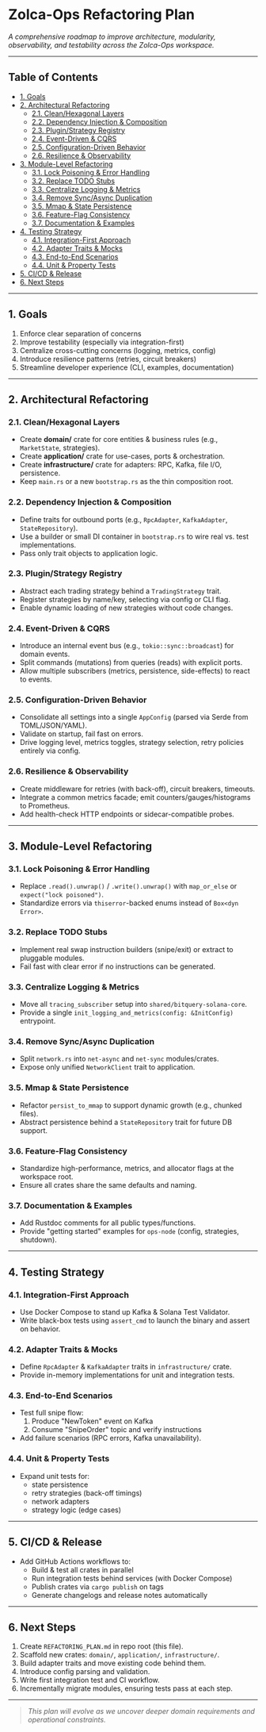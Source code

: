 # Zolca-Ops Refactoring Plan

_A comprehensive roadmap to improve architecture, modularity, observability, and testability across the Zolca-Ops workspace._

---

## Table of Contents

- [1. Goals](#1-goals)  
- [2. Architectural Refactoring](#2-architectural-refactoring)  
  - [2.1. Clean/Hexagonal Layers](#21-cleanhexagonal-layers)  
  - [2.2. Dependency Injection & Composition](#22-dependency-injection--composition)  
  - [2.3. Plugin/Strategy Registry](#23-pluginstrategy-registry)  
  - [2.4. Event-Driven & CQRS](#24-event-driven--cqrs)  
  - [2.5. Configuration-Driven Behavior](#25-configuration-driven-behavior)  
  - [2.6. Resilience & Observability](#26-resilience--observability)  
- [3. Module-Level Refactoring](#3-module-level-refactoring)  
  - [3.1. Lock Poisoning & Error Handling](#31-lock-poisoning--error-handling)  
  - [3.2. Replace TODO Stubs](#32-replace-todo-stubs)  
  - [3.3. Centralize Logging & Metrics](#33-centralize-logging--metrics)  
  - [3.4. Remove Sync/Async Duplication](#34-remove-syncasync-duplication)  
  - [3.5. Mmap & State Persistence](#35-mmap--state-persistence)  
  - [3.6. Feature-Flag Consistency](#36-feature-flag-consistency)  
  - [3.7. Documentation & Examples](#37-documentation--examples)  
- [4. Testing Strategy](#4-testing-strategy)  
  - [4.1. Integration-First Approach](#41-integration-first-approach)  
  - [4.2. Adapter Traits & Mocks](#42-adapter-traits--mocks)  
  - [4.3. End-to-End Scenarios](#43-end-to-end-scenarios)  
  - [4.4. Unit & Property Tests](#44-unit--property-tests)  
- [5. CI/CD & Release](#5-cicd--release)  
- [6. Next Steps](#6-next-steps)  

---

## 1. Goals

1. Enforce clear separation of concerns  
2. Improve testability (especially via integration-first)  
3. Centralize cross-cutting concerns (logging, metrics, config)  
4. Introduce resilience patterns (retries, circuit breakers)  
5. Streamline developer experience (CLI, examples, documentation)  

---

## 2. Architectural Refactoring

### 2.1. Clean/Hexagonal Layers  
- Create **domain/** crate for core entities & business rules (e.g., `MarketState`, strategies).  
- Create **application/** crate for use-cases, ports & orchestration.  
- Create **infrastructure/** crate for adapters: RPC, Kafka, file I/O, persistence.  
- Keep `main.rs` or a new `bootstrap.rs` as the thin composition root.

### 2.2. Dependency Injection & Composition  
- Define traits for outbound ports (e.g., `RpcAdapter`, `KafkaAdapter`, `StateRepository`).  
- Use a builder or small DI container in `bootstrap.rs` to wire real vs. test implementations.  
- Pass only trait objects to application logic.

### 2.3. Plugin/Strategy Registry  
- Abstract each trading strategy behind a `TradingStrategy` trait.  
- Register strategies by name/key, selecting via config or CLI flag.  
- Enable dynamic loading of new strategies without code changes.

### 2.4. Event-Driven & CQRS  
- Introduce an internal event bus (e.g., `tokio::sync::broadcast`) for domain events.  
- Split commands (mutations) from queries (reads) with explicit ports.  
- Allow multiple subscribers (metrics, persistence, side-effects) to react to events.

### 2.5. Configuration-Driven Behavior  
- Consolidate all settings into a single `AppConfig` (parsed via Serde from TOML/JSON/YAML).  
- Validate on startup, fail fast on errors.  
- Drive logging level, metrics toggles, strategy selection, retry policies entirely via config.

### 2.6. Resilience & Observability  
- Create middleware for retries (with back-off), circuit breakers, timeouts.  
- Integrate a common metrics facade; emit counters/gauges/histograms to Prometheus.  
- Add health-check HTTP endpoints or sidecar-compatible probes.

---

## 3. Module-Level Refactoring

### 3.1. Lock Poisoning & Error Handling  
- Replace `.read().unwrap()` / `.write().unwrap()` with `map_or_else` or `expect("lock poisoned")`.  
- Standardize errors via `thiserror`-backed enums instead of `Box<dyn Error>`.

### 3.2. Replace TODO Stubs  
- Implement real swap instruction builders (snipe/exit) or extract to pluggable modules.  
- Fail fast with clear error if no instructions can be generated.

### 3.3. Centralize Logging & Metrics  
- Move all `tracing_subscriber` setup into `shared/bitquery-solana-core`.  
- Provide a single `init_logging_and_metrics(config: &InitConfig)` entrypoint.

### 3.4. Remove Sync/Async Duplication  
- Split `network.rs` into `net-async` and `net-sync` modules/crates.  
- Expose only unified `NetworkClient` trait to application.

### 3.5. Mmap & State Persistence  
- Refactor `persist_to_mmap` to support dynamic growth (e.g., chunked files).  
- Abstract persistence behind a `StateRepository` trait for future DB support.

### 3.6. Feature-Flag Consistency  
- Standardize high-performance, metrics, and allocator flags at the workspace root.  
- Ensure all crates share the same defaults and naming.

### 3.7. Documentation & Examples  
- Add Rustdoc comments for all public types/functions.  
- Provide "getting started" examples for `ops-node` (config, strategies, shutdown).  

---

## 4. Testing Strategy

### 4.1. Integration-First Approach  
- Use Docker Compose to stand up Kafka & Solana Test Validator.  
- Write black-box tests using `assert_cmd` to launch the binary and assert on behavior.

### 4.2. Adapter Traits & Mocks  
- Define `RpcAdapter` & `KafkaAdapter` traits in `infrastructure/` crate.  
- Provide in-memory implementations for unit and integration tests.

### 4.3. End-to-End Scenarios  
- Test full snipe flow:  
  1. Produce "NewToken" event on Kafka  
  2. Consume "SnipeOrder" topic and verify instructions  
- Add failure scenarios (RPC errors, Kafka unavailability).

### 4.4. Unit & Property Tests  
- Expand unit tests for:  
  - state persistence  
  - retry strategies (back-off timings)  
  - network adapters  
  - strategy logic (edge cases)  

---

## 5. CI/CD & Release

- Add GitHub Actions workflows to:  
  - Build & test all crates in parallel  
  - Run integration tests behind services (with Docker Compose)  
  - Publish crates via `cargo publish` on tags  
  - Generate changelogs and release notes automatically  

---

## 6. Next Steps

1. Create `REFACTORING_PLAN.md` in repo root (this file).  
2. Scaffold new crates: `domain/`, `application/`, `infrastructure/`.  
3. Build adapter traits and move existing code behind them.  
4. Introduce config parsing and validation.  
5. Write first integration test and CI workflow.  
6. Incrementally migrate modules, ensuring tests pass at each step.  

---

> _This plan will evolve as we uncover deeper domain requirements and operational constraints._